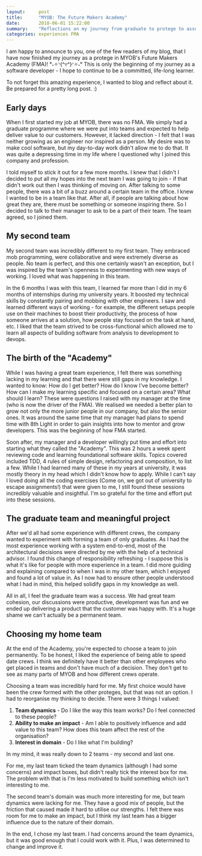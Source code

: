 ```yaml
---
layout:     post
title:      "MYOB: The Future Makers Academy"
date:       2018-06-01 15:22:00
summary:    "Reflections on my journey from graduate to protege to associate developer."
categories: experiences FMA
---
```


I am happy to announce to you, one of the few readers of my blog, that I have now finished my journey as a protege in MYOB's Future Makers Academy (FMA)! °˖✧◝(^▿^)◜✧˖° This is only the beginning of my journey as a software developer - I hope to continue to be a committed, life-long learner.  

To not forget this amazing experience, I wanted to blog and reflect about it. Be prepared for a pretty long post. :)  

## Early days
When I first started my job at MYOB, there was no FMA. We simply had a graduate programme where we were put into teams and expected to help deliver value to our customers. However, it lacked direction - I felt that I was neither growing as an engineer nor inspired as a person. My desire was to make cool software, but my day-to-day work didn't allow me to do that. It was quite a depressing time in my life where I questioned why I joined this company and profession.  

I told myself to stick it out for a few more months. I knew that I didn't  I decided to put all my hopes into the next team I was going to join - if that didn't work out then I was thinking of moving on. After talking to some people, there was a bit of a buzz around a certain team in the office. I knew I wanted to be in a team like that. After all, if people are talking about how great they are, there must be something or someone inspiring there. So I decided to talk to their manager to ask to be a part of their team. The team agreed, so I joined them.  

## My second team
My second team was incredibly different to my first team. They embraced mob programming, were collaborative and were extremely diverse as people. No team is perfect, and this one certainly wasn't an exception, but I was inspired by the team's openness to experimenting with new ways of working. I loved what was happening in this team.    

In the 6 months I was with this team, I learned far more than I did in my 6 months of internships during my university years. It boosted my technical skills by constantly pairing and mobbing with other engineers. I saw and learned different ways of working - for example, the different setups people use on their machines to boost their productivity, the process of how someone arrives at a solution, how people stay focused on the task at hand, etc. I liked that the team strived to be cross-functional which allowed me to learn all aspects of building software from analysis to development to devops.  

## The birth of the "Academy"
While I was having a great team experience, I felt there was something lacking in my learning and that there were still gaps in my knowledge. I wanted to know: How do I get better? How do I know I've become better? How can I make my learning specific and focused on a certain area? What should I learn? These were questions I raised with my manager at the time (who is now the driver of the FMA). We realised we needed a better plan to grow not only the more junior people in our company, but also the senior ones. It was around the same time that my manager had plans to spend time with 8th Light in order to gain insights into how to mentor and grow developers. This was the beginning of how FMA started.  
  
Soon after, my manager and a developer willingly put time and effort into starting what they called the "Academy". This was 2 hours a week spent reviewing code and learning foundational software skills. Topics covered included TDD, 4 rules of simple design, refactoring and composition, to list a few. While I had learned many of these in my years at university, it was mostly theory in my head which I didn't know how to apply. While I can't say I loved doing all the coding exercises (Come on, we got out of university to escape assignments!) that were given to me, I still found these sessions incredibly valuable and insightful. I'm so grateful for the time and effort put into these sessions.  

## The graduate team and meaningful project
After we'd all had some experience with different crews, the company wanted to experiment with forming a team of only graduates. As I had the most experience working with a system end-to-end, most of the architectural decisions were directed by me with the help of a technical advisor. I found this change of responsibility refreshing - I suppose this is what it's like for people with more experience in a team. I did more guiding and explaining compared to when I was in my other team, which I enjoyed and found a lot of value in. As I now had to ensure other people understood what I had in mind, this helped solidify gaps in my knowledge as well.

All in all, I feel the graduate team was a success. We had great team cohesion, our discussions were productive, development was fun and we ended up delivering a product that the customer was happy with. It's a huge shame we can't actually be a permanent team.  

## Choosing my home team
At the end of the Academy, you're expected to choose a team to join permanently. To be honest, I liked the experience of being able to speed date crews. I think we definitely have it better than other employees who get placed in teams and don't have much of a decision. They don't get to see as many parts of MYOB and how different crews operate.

Choosing a team was incredibly hard for me. My first choice would have been the crew formed with the other proteges, but that was not an option. I had to reorganise my thinking to decide. There were 3 things I valued:  

1. __Team dynamics__ - Do I like the way this team works? Do I feel connected to these people? 
2. __Ability to make an impact__ - Am I able to positively influence and add value to this team? How does this team affect the rest of the organisation?
3. __Interest in domain__ - Do I like what I'm building?  

In my mind, it was really down to 2 teams - my second and last one.  

For me, my last team ticked the team dynamics (although I had some concerns) and impact boxes, but didn't really tick the interest box for me. The problem with that is I'm less motivated to build something which isn't interesting to me.  

The second team's domain was much more interesting for me, but team dynamics were lacking for me. They have a good mix of people, but the friction that caused made it hard to utilise our strengths. I felt there was room for me to make an impact, but I think my last team has a bigger influence due to the nature of their domain.  

In the end, I chose my last team. I had concerns around the team dynamics, but it was good enough that I could work with it. Plus, I was determined to change and improve it.
